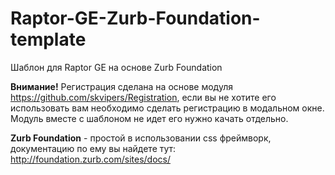 # Raptor-GE-Zurb-Foundation-template
Шаблон для Raptor GE на основе Zurb Foundation

**Внимание!** Регистрация сделана на основе модуля https://github.com/skvipers/Registration, если вы не хотите его использовать вам необходимо сделать регистрацию в модальном окне. Модуль вместе с шаблоном не идет его нужно качать отдельно.

**Zurb Foundation** - простой в использовании css фреймворк, документацию по ему вы найдете тут: http://foundation.zurb.com/sites/docs/
